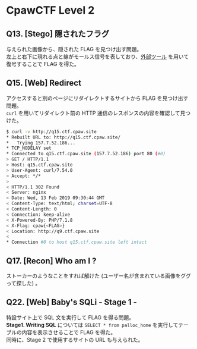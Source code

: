 # CpawCTF Level 2

## Q13. [Stego] 隠されたフラグ

与えられた画像から、隠された FLAG を見つけ出す問題。  
左上と右下に現れる点と線がモールス信号を表しており、[外部ツール](http://morse.ariafloat.com/en/) を用いて復号することで FLAG を得た。

## Q15. [Web] Redirect

アクセスすると別のページにリダイレクトするサイトから FLAG を見つけ出す問題。  
``curl`` を用いてリダイレクト前の HTTP 通信のレスポンスの内容を確認して見つけた。

```bash
$ curl -v http://q15.ctf.cpaw.site
* Rebuilt URL to: http://q15.ctf.cpaw.site/
*   Trying 157.7.52.186...
* TCP_NODELAY set
* Connected to q15.ctf.cpaw.site (157.7.52.186) port 80 (#0)
> GET / HTTP/1.1
> Host: q15.ctf.cpaw.site
> User-Agent: curl/7.54.0
> Accept: */*
>
< HTTP/1.1 302 Found
< Server: nginx
< Date: Wed, 13 Feb 2019 09:30:44 GMT
< Content-Type: text/html; charset=UTF-8
< Content-Length: 0
< Connection: keep-alive
< X-Powered-By: PHP/7.1.8
< X-Flag: cpaw{<FLAG>}
< Location: http://q9.ctf.cpaw.site
<
* Connection #0 to host q15.ctf.cpaw.site left intact
```

## Q17. [Recon] Who am I ?

ストーカーのようなことをすれば解けた (ユーザー名が含まれている画像をググって探した) 。

## Q22. [Web] Baby's SQLi - Stage 1 -

特設サイト上で SQL 文を実行して FLAG を得る問題。  
**Stage1. Writing SQL** については ``SELECT * from palloc_home`` を実行してテーブルの内容を表示させることで FLAG を得た。  
同時に、Stage 2 で使用するサイトの URL も与えられた。
